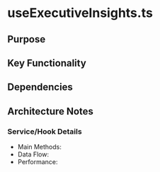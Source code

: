 # useExecutiveInsights.ts

## Purpose

## Key Functionality

## Dependencies

## Architecture Notes

### Service/Hook Details
- Main Methods: 
- Data Flow: 
- Performance: 
